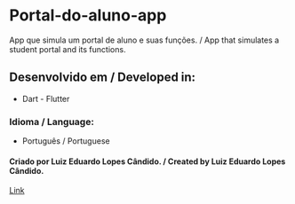 # Portal-do-aluno-app
App que simula um portal de aluno e suas funções. / App that simulates a student portal and its functions.

## Desenvolvido em / Developed in:
* Dart - Flutter

### Idioma / Language:
* Português / Portuguese

#### Criado por Luiz Eduardo Lopes Cândido. / Created by Luiz Eduardo Lopes Cândido.
[Link](https://github.com/luiz-eduardo-dev)
